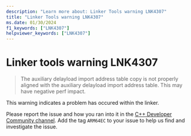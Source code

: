 ```yaml
---
description: "Learn more about: Linker Tools warning LNK4307"
title: "Linker Tools warning LNK4307"
ms.date: 01/30/2024
f1_keywords: ["LNK4307"]
helpviewer_keywords: ["LNK4307"]
---
```

# Linker tools warning LNK4307

> The auxiliary delayload import address table copy is not properly aligned with the auxiliary delayload import address table. This may have negative perf impact.

This warning indicates a problem has occured within the linker.

Please report the issue and how you ran into it in the [C++ Developer Community channel](https://developercommunity.visualstudio.com/cpp). Add the tag `ARM64EC` to your issue to help us find and investigate the issue.